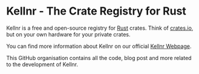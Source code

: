 # Kellnr - The Crate Registry for Rust

Kellnr is a free and open-source registry for [Rust](https://www.rust-lang.org/) crates. Think of [crates.io](https://crates.io/), but on your own hardware for your private crates.

You can find more information about Kellnr on our official [Kellnr Webpage](https://kellnr.io/).

This GitHub organisation contains all the code, blog post and more related to the development of Kellnr.
